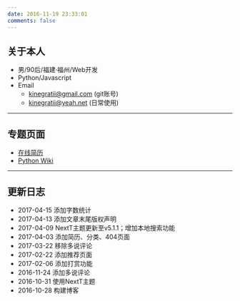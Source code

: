 ```yaml
---
date: 2016-11-19 23:33:01
comments: false
---
```


##  关于本人

- 男/90后/福建·福州/Web开发
- Python/Javascript
- Email
    - kinegratii@gmail.com (git账号)
    - kinegratii@yeah.net (日常使用)

---

## 专题页面

- [在线简历](/resume)
- [Python Wiki](/python-wiki)

---

## 更新日志

- 2017-04-15 添加字数统计
- 2017-04-13 添加文章末尾版权声明
- 2017-04-09 NextT主题更新至v5.1.1；增加本地搜索功能
- 2017-04-03 添加简历、分类、404页面
- 2017-03-22 移除多说评论
- 2017-02-22 添加推荐页面
- 2017-02-06 添加打赏功能
- 2016-11-24 添加多说评论
- 2016-10-31 使用NextT主题
- 2016-10-28 构建博客
